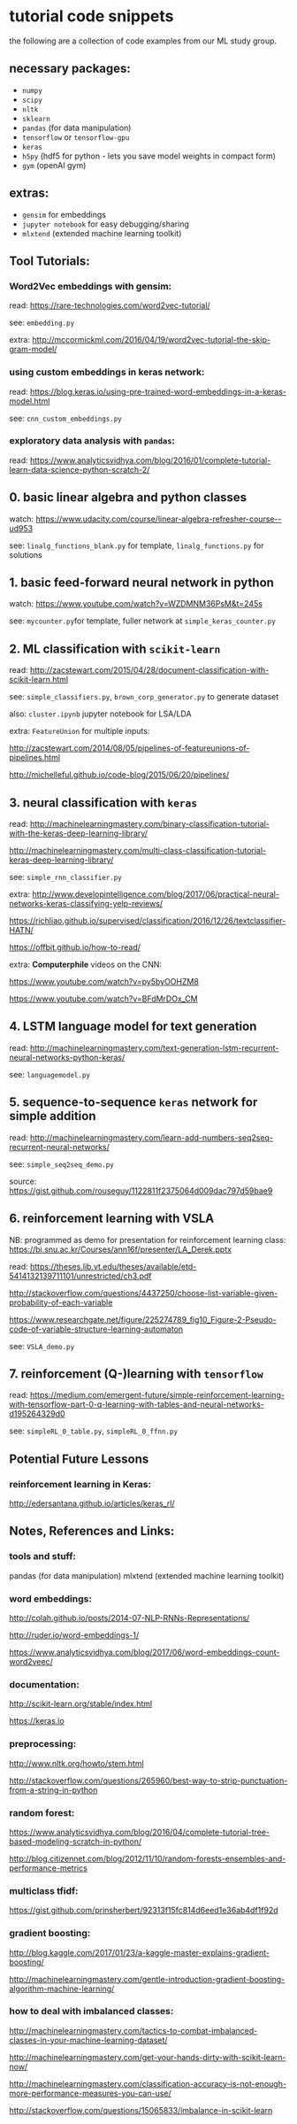 # tutorial code snippets

the following are a collection of code examples from our ML study group.

## necessary packages:
- `numpy`
- `scipy`
- `nltk`
- `sklearn`
- `pandas` (for data manipulation)
- `tensorflow` or `tensorflow-gpu`
- `keras`
- `h5py` (hdf5 for python - lets you save model weights in compact form)
- `gym` (openAI gym)

## extras:
- `gensim` for embeddings
- `jupyter notebook` for easy debugging/sharing
- `mlxtend` (extended machine learning toolkit)


## Tool Tutorials:

### Word2Vec embeddings with gensim: 

read: https://rare-technologies.com/word2vec-tutorial/

see: `embedding.py`

extra: http://mccormickml.com/2016/04/19/word2vec-tutorial-the-skip-gram-model/

### using custom embeddings in keras network: 

read: https://blog.keras.io/using-pre-trained-word-embeddings-in-a-keras-model.html

see: `cnn_custom_embeddings.py`

### exploratory data analysis with `pandas`:

read: https://www.analyticsvidhya.com/blog/2016/01/complete-tutorial-learn-data-science-python-scratch-2/


## 0. basic linear algebra and python classes

watch: https://www.udacity.com/course/linear-algebra-refresher-course--ud953

see: `linalg_functions_blank.py` for template, `linalg_functions.py` for solutions


## 1. basic feed-forward neural network in python

watch: https://www.youtube.com/watch?v=WZDMNM36PsM&t=245s

see: `mycounter.py`for template, fuller network at `simple_keras_counter.py`


## 2. ML classification with `scikit-learn`

read: http://zacstewart.com/2015/04/28/document-classification-with-scikit-learn.html

see: `simple_classifiers.py`, `brown_corp_generator.py` to generate dataset

also: `cluster.ipynb` jupyter notebook for LSA/LDA

extra: `FeatureUnion` for multiple inputs:

http://zacstewart.com/2014/08/05/pipelines-of-featureunions-of-pipelines.html

http://michelleful.github.io/code-blog/2015/06/20/pipelines/


## 3. neural classification with `keras`

read: 
http://machinelearningmastery.com/binary-classification-tutorial-with-the-keras-deep-learning-library/

http://machinelearningmastery.com/multi-class-classification-tutorial-keras-deep-learning-library/

see: `simple_rnn_classifier.py`

extra:
http://www.developintelligence.com/blog/2017/06/practical-neural-networks-keras-classifying-yelp-reviews/

https://richliao.github.io/supervised/classification/2016/12/26/textclassifier-HATN/

https://offbit.github.io/how-to-read/

extra:
**Computerphile** videos on the CNN:

https://www.youtube.com/watch?v=py5byOOHZM8

https://www.youtube.com/watch?v=BFdMrDOx_CM


## 4. LSTM language model for text generation

read: http://machinelearningmastery.com/text-generation-lstm-recurrent-neural-networks-python-keras/

see: `languagemodel.py`


## 5. sequence-to-sequence `keras` network for simple addition

read: http://machinelearningmastery.com/learn-add-numbers-seq2seq-recurrent-neural-networks/

see: `simple_seq2seq_demo.py`

source: https://gist.github.com/rouseguy/1122811f2375064d009dac797d59bae9


## 6. reinforcement learning with VSLA

NB: programmed as demo for presentation for reinforcement learning class:
https://bi.snu.ac.kr/Courses/ann16f/presenter/LA_Derek.pptx

read:
https://theses.lib.vt.edu/theses/available/etd-5414132139711101/unrestricted/ch3.pdf

http://stackoverflow.com/questions/4437250/choose-list-variable-given-probability-of-each-variable

https://www.researchgate.net/figure/225274789_fig10_Figure-2-Pseudo-code-of-variable-structure-learning-automaton

see: `VSLA_demo.py`


## 7. reinforcement (Q-)learning with `tensorflow`

read: https://medium.com/emergent-future/simple-reinforcement-learning-with-tensorflow-part-0-q-learning-with-tables-and-neural-networks-d195264329d0

see: `simpleRL_0_table.py`, `simpleRL_0_ffnn.py`

## Potential Future Lessons

### reinforcement learning in Keras:
http://edersantana.github.io/articles/keras_rl/


## Notes, References and Links:

### tools and stuff:
pandas (for data manipulation)
mlxtend (extended machine learning toolkit)

### word embeddings:
http://colah.github.io/posts/2014-07-NLP-RNNs-Representations/

http://ruder.io/word-embeddings-1/

https://www.analyticsvidhya.com/blog/2017/06/word-embeddings-count-word2veec/

### documentation:
http://scikit-learn.org/stable/index.html

https://keras.io

### preprocessing:
http://www.nltk.org/howto/stem.html

http://stackoverflow.com/questions/265960/best-way-to-strip-punctuation-from-a-string-in-python

### random forest:
https://www.analyticsvidhya.com/blog/2016/04/complete-tutorial-tree-based-modeling-scratch-in-python/

http://blog.citizennet.com/blog/2012/11/10/random-forests-ensembles-and-performance-metrics

### multiclass tfidf:
https://gist.github.com/prinsherbert/92313f15fc814d6eed1e36ab4df1f92d

### gradient boosting:
http://blog.kaggle.com/2017/01/23/a-kaggle-master-explains-gradient-boosting/

http://machinelearningmastery.com/gentle-introduction-gradient-boosting-algorithm-machine-learning/

### how to deal with imbalanced classes:
http://machinelearningmastery.com/tactics-to-combat-imbalanced-classes-in-your-machine-learning-dataset/

http://machinelearningmastery.com/get-your-hands-dirty-with-scikit-learn-now/

http://machinelearningmastery.com/classification-accuracy-is-not-enough-more-performance-measures-you-can-use/

http://stackoverflow.com/questions/15065833/imbalance-in-scikit-learn
